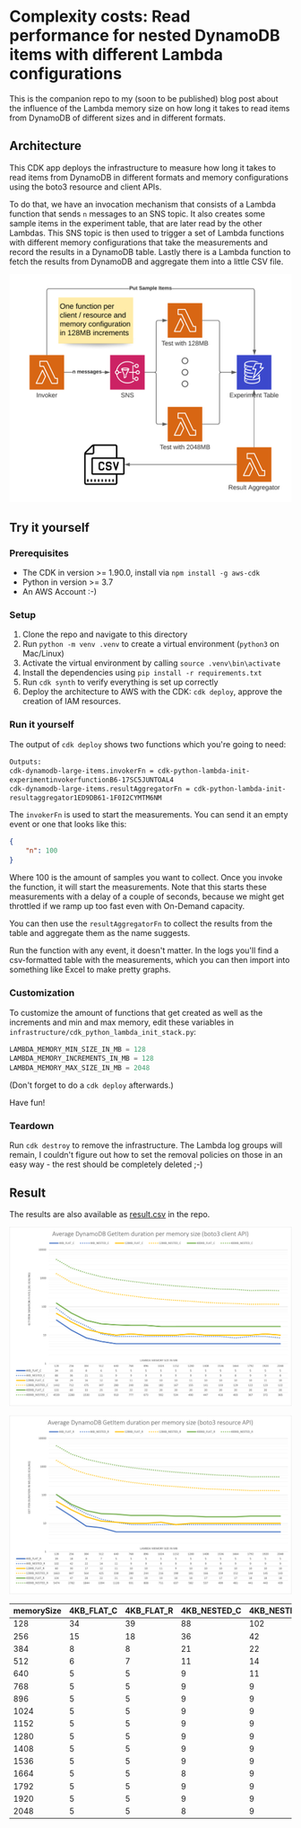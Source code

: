 
# Complexity costs: Read performance for nested DynamoDB items with different Lambda configurations

This is the companion repo to my (soon to be published) blog post about the influence of the Lambda memory size on how long it takes to read items from DynamoDB of different sizes and in different formats.

## Architecture

This CDK app deploys the infrastructure to measure how long it takes to read items from DynamoDB in different formats and memory configurations using the boto3 resource and client APIs.

To do that, we have an invocation mechanism that consists of a Lambda function that sends `n` messages to an SNS topic.
It also creates some sample items in the experiment table, that are later read by the other Lambdas.
This SNS topic is then used to trigger a set of Lambda functions with different memory configurations that take the measurements and record the results in a DynamoDB table.
Lastly there is a Lambda function to fetch the results from DynamoDB and aggregate them into a little CSV file.

![Architecture diagram](architecture.png)

## Try it yourself

### Prerequisites

- The CDK in version >= 1.90.0, install via `npm install -g aws-cdk`
- Python in version >= 3.7
- An AWS Account :-)

### Setup

1. Clone the repo and navigate to this directory
2. Run `python -m venv .venv` to create a virtual environment (`python3` on Mac/Linux)
3. Activate the virtual environment by calling `source .venv\bin\activate`
4. Install the dependencies using `pip install -r requirements.txt`
5. Run `cdk synth` to verify everything is set up correctly
6. Deploy the architecture to AWS with the CDK: `cdk deploy`, approve the creation of IAM resources.

### Run it yourself

The output of `cdk deploy` shows two functions which you're going to need:

```text
Outputs:
cdk-dynamodb-large-items.invokerFn = cdk-python-lambda-init-experimentinvokerfunctionB6-17SC5JUNTOAL4
cdk-dynamodb-large-items.resultAggregatorFn = cdk-python-lambda-init-resultaggregator1ED9DB61-1F0I2CYMTM6NM
```

The `invokerFn` is used to start the measurements.
You can send it an empty event or one that looks like this:

```json
{
    "n": 100
}
```

Where 100 is the amount of samples you want to collect. Once you invoke the function, it will start the measurements.
Note that this starts these measurements with a delay of a couple of seconds, because we might get throttled if we ramp up too fast even with On-Demand capacity.

You can then use the `resultAggregatorFn` to collect the results from the table and aggregate them as the name suggests.

Run the function with any event, it doesn't matter. In the logs you'll find a csv-formatted table with the measurements, which you can then import into something like Excel to make pretty graphs.

### Customization

To customize the amount of functions that get created as well as the increments and min and max memory, edit these variables in `infrastructure/cdk_python_lambda_init_stack.py`:

```python
LAMBDA_MEMORY_MIN_SIZE_IN_MB = 128
LAMBDA_MEMORY_INCREMENTS_IN_MB = 128
LAMBDA_MEMORY_MAX_SIZE_IN_MB = 2048
```

(Don't forget to do a `cdk deploy` afterwards.)

Have fun!

### Teardown

Run `cdk destroy` to remove the infrastructure. The Lambda log groups will remain, I couldn't figure out how to set the removal policies on those in an easy way - the rest should be completely deleted ;-)

## Result

The results are also available as [result.csv](result.csv) in the repo.

![](boto3_dynamodb_client.png)

![](boto3_dynamodb_resource.png)

|memorySize|4KB_FLAT_C|4KB_FLAT_R|4KB_NESTED_C|4KB_NESTED_R|64KB_FLAT_C|64KB_FLAT_R|64KB_NESTED_C|64KB_NESTED_R|128KB_FLAT_C|128KB_FLAT_R|128KB_NESTED_C|128KB_NESTED_R|256KB_FLAT_C|256KB_FLAT_R|256KB_NESTED_C|256KB_NESTED_R|400KB_FLAT_C|400KB_FLAT_R|400KB_NESTED_C|400KB_NESTED_R|DESERIALIZE_FLAT|DESERIALIZE_NESTED|
|---|---|---|---|---|---|---|---|---|---|---|---|---|---|---|---|---|---|---|---|---|---|---|
|128|34|39|88|102|53|58|728|931|58|60|1442|1663|94|76|2882|3536|133|104|4539|5474|7|494|
|256|15|18|36|42|24|24|359|445|29|30|712|847|41|36|1439|1734|60|47|2280|2782|1|230|
|384|8|8|21|22|11|13|234|286|16|17|475|564|25|21|962|1160|33|28|1530|1844|0|138|
|512|6|7|11|14|8|8|170|210|12|12|347|425|18|17|713|872|25|22|1129|1394|0|103|
|640|5|5|9|11|7|8|133|169|10|11|280|338|17|15|574|700|23|21|910|1120|0|76|
|768|5|5|9|9|8|8|117|138|11|10|240|280|17|14|492|581|22|19|777|931|0|60|
|896|5|5|9|9|7|7|103|122|10|10|206|244|15|14|426|506|22|19|673|808|0|49|
|1024|5|5|9|9|7|7|91|108|10|11|182|216|15|15|375|444|20|19|592|711|0|43|
|1152|5|5|9|9|7|7|83|100|10|9|167|198|14|13|338|403|20|18|534|637|0|41|
|1280|5|5|9|9|7|7|77|92|11|10|155|181|14|14|312|368|20|18|490|582|0|36|
|1408|5|5|9|9|8|7|71|85|10|10|141|166|14|13|284|339|20|17|447|537|0|31|
|1536|5|5|9|9|7|7|69|82|10|10|133|159|14|12|264|317|20|17|416|499|0|32|
|1664|5|5|8|9|7|7|67|79|10|10|129|152|14|12|255|304|20|17|403|481|0|29|
|1792|5|5|9|9|7|7|65|76|10|10|122|144|14|13|236|280|20|18|367|441|0|27|
|1920|5|5|9|9|7|7|65|76|11|10|123|145|14|12|237|283|20|18|372|443|0|28|
|2048|5|5|8|9|7|7|64|76|10|10|122|143|14|13|234|279|20|18|365|439|0|28|
